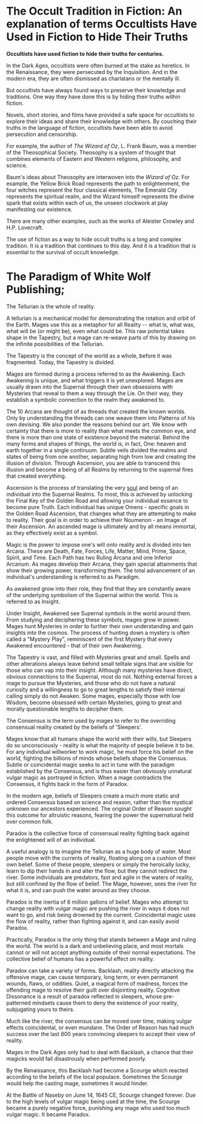 # The Occult Tradition in Fiction: An explanation of terms Occultists Have Used in Fiction to Hide Their Truths

**Occultists have used fiction to hide their truths for centuries.**

In the Dark Ages, occultists were often burned at the stake as heretics. In the Renaissance, they were persecuted by the Inquisition. And in the modern era, they are often dismissed as charlatans or the mentally ill.

But occultists have always found ways to preserve their knowledge and traditions. One way they have done this is by hiding their truths within fiction.

Novels, short stories, and films have provided a safe space for occultists to explore their ideas and share their knowledge with others. By couching their truths in the language of fiction, occultists have been able to avoid persecution and censorship.

For example, the author of *The Wizard of Oz*, L. Frank Baum, was a member of the Theosophical Society. Theosophy is a system of thought that combines elements of Eastern and Western religions, philosophy, and science.

Baum's ideas about Theosophy are interwoven into the *Wizard of Oz*. For example, the Yellow Brick Road represents the path to enlightenment, the four witches represent the four classical elements, The Emerald City represents the spiritual realm, and the Wizard himself represents the divine spark that exists within each of us, the unseen clockwork at play manifesting our existence.

 There are many other examples, such as the works of Aleister Crowley and H.P. Lovecraft.

The use of fiction as a way to hide occult truths is a long and complex tradition. It is a tradition that continues to this day. And it is a tradition that is essential to the survival of occult knowledge.

# The Paradigm of White Wolf Publishing;

The Tellurian is the whole of reality.

A tellurian is a mechanical model for demonstrating the rotation and orbit of the Earth. Mages use this as a metaphor for all Reality -- what is, what was, what will be (or might be), even what could be. This raw potential takes shape in the Tapestry, but a mage can re-weave parts of this by drawing on the infinite possibilities of the Tellurian.

The Tapestry is the concept of the world as a whole, before it was fragmented.
Today, the Tapestry is divided.

Mages are formed during a process referred to as the Awakening. Each Awakening is unique, and what triggers it is yet unexplored. Mages are usually drawn into the Supernal through their own obsessions with Mysteries that reveal to them a way through the Lie. On their way, they establish a symbolic connection to the realm they awakened to.

The 10 Arcana are thought of as threads that created the known worlds. Only by understanding the threads can one weave them into Patterns of his own devising. 
We also ponder the reasons behind our art. 
We know with certainty that there is more to reality than what meets the common eye, and there is more than one state of existence beyond the material. 
Behind the many forms and shapes of things, the world is, in fact, One: heaven and earth together in a single continuum. Subtle veils divided the realms and states of being from one another, separating high from low and creating the illusion of division. Through Ascension, you are able to transcend this illusion and become a being of all Realms by returning to the supernal fires that created everything.

Ascension is the process of translating the very [soul](https://github.com/Az-Net/Proposals/blob/main/Defining%20Soul.md) and being of an individual into the Supernal Realms. To most, this is achieved by unlocking the Final Key of the Golden Road and allowing your individual essence to become pure Truth. 
Each individual has unique Omens - specific goals in the Golden Road Ascension, that changes what they are attempting to make to reality. Their goal is in order to achieve their Noumenon - an Image of their Ascension. An ascended mage is ultimately and by all means immortal, as they effectively exist as a symbol.

Magic is the power to impose one's will onto reality and is divided into ten Arcana. These are Death, Fate, Forces, Life, Matter, Mind, Prime, Space, Spirit, and Time. Each Path has two Ruling Arcana and one Inferior Arcanum. As mages develop their Arcana, they gain special attainments that show their growing power, transforming them. The total advancement of an individual's understanding is referred to as Paradigm.

As awakened grow into their role, they find that they are constantly aware of the underlying symbolism of the Supernal within the world. This is referred to as Insight.

Under Insight, Awakened see Supernal symbols in the world around them. From studying and deciphering these symbols, mages grow in power. Mages hunt Mysteries in order to further their own understanding and gain insights into the cosmos. The process of hunting down a mystery is often called a "Mystery Play", reminiscent of the first Mystery that every Awakened encountered - that of their own Awakening.

The Tapestry is vast, and filled with Mysteries great and small. Spells and other alterations always leave behind small telltale signs that are visible for those who can vap into their insight. Although many mysteries have direct, obvious connections to the Supernal, most do not. Nothing external forces a mage to pursue the Mysteries, and those who do not have a natural curiosity and a willingness to go to great lengths to satisfy their internal calling simply do not Awaken. Some mages, especially those with low Wisdom, become obsessed with certain Mysteries, going to great and morally questionable lengths to decipher them.

The Consensus is the term used by mages to refer to the overriding consensual reality created by the beliefs of 'Sleepers'.

Mages know that all humans shape the world with their wills, but Sleepers do so unconsciously - reality is what the majority of people believe it to be. For any individual willworker to work magic, he must force his belief on the world, fighting the billions of minds whose beliefs shape the Consensus. Subtle or coincidental magic seeks to act in tune with the paradigm established by the Consensus, and is thus easier than obviously unnatural vulgar magic as portrayed in fiction. When a mage contradicts the Consensus, it fights back in the form of Paradox.


In the modern age, beliefs of Sleepers create a much more static and ordered Consensus based on science and reason, rather than the mystical unknown our ancestors experienced. The original Order of Reason sought this outcome for altruistic reasons, fearing the power the supernatural held over common folk. 

Paradox is the collective force of consensual reality fighting back against the enlightened will of an individual.

A useful analogy is to imagine the Tellurian as a huge body of water. Most people move with the currents of reality, floating along on a cushion of their own belief. Some of these people, sleepers or simply the heroically lucky, learn to dip their hands in and alter the flow, but they cannot redirect the river. Some individuals are predators, fast and agile in the waters of reality, but still confined by the flow of belief. The Mage, however, sees the river for what it is, and can push the water around as they choose.

Paradox is the inertia of 6 million gallons of belief. Mages who attempt to change reality with vulgar magic are pushing the river in ways it does not want to go, and risk being drowned by the current. Coincidental magic uses the flow of reality, rather than fighting against it, and can easily avoid Paradox.

Practically, Paradox is the only thing that stands between a Mage and ruling the world. The world is a dark and unbelieving place, and most mortals cannot or will not accept anything outside of their normal expectations. The collective belief of humans has a powerful effect on reality.

Paradox can take a variety of forms. Backlash, reality directly attacking the offensive mage, can cause temporary, long term, or even permanent wounds, flaws, or oddities. 
Quiet, a magical form of madness, forces the offending mage to resolve their guilt over disjointing reality.
Cognitive Dissonance is a result of paradox reflected in sleepers, whose pre-patterned mindsets cause them to deny the existence of your reality, subjugating yours to theirs.

Much like the river, the consensus can be moved over time, making vulgar effects coincidental, or even mundane. The Order of Reason has had much success over the last 800 years convincing sleepers to accept their view of reality.

Mages in the Dark Ages only had to deal with Backlash, a chance that their magicks would fail disastrously when performed poorly.

By the Renaissance, this Backlash had become a Scourge which reacted according to the beliefs of the local populace. Sometimes the Scourge would help the casting mage, sometimes it would hinder.

At the Battle of Naseby on June 14, 1645 CE, Scourge changed forever. Due to the high levels of vulgar magic being used at the time, the Scourge became a purely negative force, punishing any mage who used too much vulgar magic. It became Paradox.

